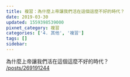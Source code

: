 ```yaml
---
title: 複習：為什麼上帝讓我們活在這個這麼不好的時代？
date: 2019-03-30
updated: 1559398539000
pixnet_category: 複習
categories: ['4. 其他', '複習']
tags: []
sidebar: 
---
```


<p>為什麼上帝讓我們活在這個這麼不好的時代？<br/>
<a href="/posts/269191244" target="_blank">/posts/269191244</a></p>
<p> </p>
